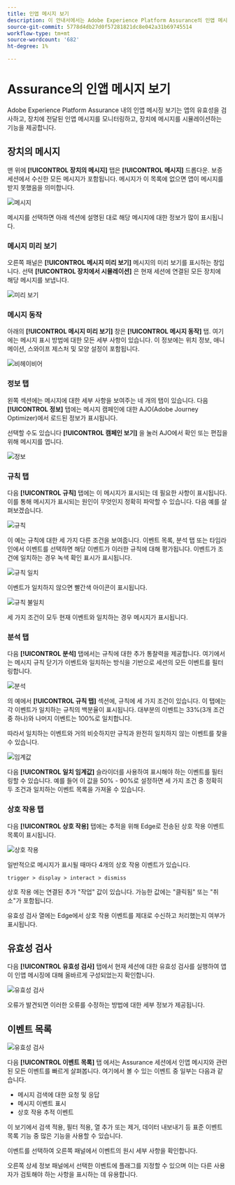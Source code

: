 ```yaml
---
title: 인앱 메시지 보기
description: 이 안내서에서는 Adobe Experience Platform Assurance의 인앱 메시지 보기에 대한 정보를 자세히 설명합니다.
source-git-commit: 5778d4db27d0f57281821dc8e042a31b69745514
workflow-type: tm+mt
source-wordcount: '682'
ht-degree: 1%

---
```



# Assurance의 인앱 메시지 보기

Adobe Experience Platform Assurance 내의 인앱 메시징 보기는 앱의 유효성을 검사하고, 장치에 전달된 인앱 메시지를 모니터링하고, 장치에 메시지를 시뮬레이션하는 기능을 제공합니다.

## 장치의 메시지

맨 위에 **[!UICONTROL 장치의 메시지]** 탭은 **[!UICONTROL 메시지]** 드롭다운. 보증 세션에서 수신한 모든 메시지가 포함됩니다. 메시지가 이 목록에 없으면 앱이 메시지를 받지 못했음을 의미합니다.

![메시지](./images/in-app-messaging/message.png)

메시지를 선택하면 아래 섹션에 설명된 대로 해당 메시지에 대한 정보가 많이 표시됩니다.

### 메시지 미리 보기

오른쪽 패널은 **[!UICONTROL 메시지 미리 보기]** 메시지의 미리 보기를 표시하는 창입니다. 선택 **[!UICONTROL 장치에서 시뮬레이션]** 은 현재 세션에 연결된 모든 장치에 해당 메시지를 보냅니다.

![미리 보기](./images/in-app-messaging/preview.png)

### 메시지 동작

아래의 **[!UICONTROL 메시지 미리 보기]** 창은 **[!UICONTROL 메시지 동작]** 탭. 여기에는 메시지 표시 방법에 대한 모든 세부 사항이 있습니다. 이 정보에는 위치 정보, 애니메이션, 스와이프 제스처 및 모양 설정이 포함됩니다.

![비헤이비어](./images/in-app-messaging/gestures.png)

### 정보 탭

왼쪽 섹션에는 메시지에 대한 세부 사항을 보여주는 네 개의 탭이 있습니다. 다음 **[!UICONTROL 정보]** 탭에는 메시지 캠페인에 대한 AJO(Adobe Journey Optimizer)에서 로드된 정보가 표시됩니다.

선택할 수도 있습니다 **[!UICONTROL 캠페인 보기]** 을 눌러 AJO에서 확인 또는 편집을 위해 메시지를 엽니다.

![정보](./images/in-app-messaging/info.png)

### 규칙 탭

다음 **[!UICONTROL 규칙]** 탭에는 이 메시지가 표시되는 데 필요한 사항이 표시됩니다. 이를 통해 메시지가 표시되는 원인이 무엇인지 정확히 파악할 수 있습니다. 다음 예를 살펴보겠습니다.

![규칙](./images/in-app-messaging/rules.png)

이 예는 규칙에 대한 세 가지 다른 조건을 보여줍니다. 이벤트 목록, 분석 탭 또는 타임라인에서 이벤트를 선택하면 해당 이벤트가 이러한 규칙에 대해 평가됩니다. 이벤트가 조건에 일치하는 경우 녹색 확인 표시가 표시됩니다.

![규칙 일치](./images/in-app-messaging/rule-match.png)

이벤트가 일치하지 않으면 빨간색 아이콘이 표시됩니다.

![규칙 불일치](./images/in-app-messaging/rule-mismatch.png)

세 가지 조건이 모두 현재 이벤트와 일치하는 경우 메시지가 표시됩니다.

### 분석 탭

다음 **[!UICONTROL 분석]** 탭에서는 규칙에 대한 추가 통찰력을 제공합니다. 여기에서는 메시지 규칙 닫기가 이벤트와 일치하는 방식을 기반으로 세션의 모든 이벤트를 필터링합니다.

![분석](./images/in-app-messaging/analyze.png)

의 예에서 **[!UICONTROL 규칙 탭]** 섹션에, 규칙에 세 가지 조건이 있습니다. 이 탭에는 각 이벤트가 일치하는 규칙의 백분율이 표시됩니다. 대부분의 이벤트는 33%(3개 조건 중 하나)와 나머지 이벤트는 100%로 일치합니다.

따라서 일치하는 이벤트와 거의 비슷하지만 규칙과 완전히 일치하지 않는 이벤트를 찾을 수 있습니다.

![임계값](./images/in-app-messaging/threshold.png)

다음 **[!UICONTROL 일치 임계값]** 슬라이더를 사용하여 표시해야 하는 이벤트를 필터링할 수 있습니다. 예를 들어 이 값을 50% - 90%로 설정하면 세 가지 조건 중 정확히 두 조건과 일치하는 이벤트 목록을 가져올 수 있습니다.

### 상호 작용 탭

다음 **[!UICONTROL 상호 작용]** 탭에는 추적을 위해 Edge로 전송된 상호 작용 이벤트 목록이 표시됩니다.

![상호 작용](./images/in-app-messaging/interactions.png)

일반적으로 메시지가 표시될 때마다 4개의 상호 작용 이벤트가 있습니다.

```
trigger > display > interact > dismiss
```

상호 작용 에는 연결된 추가 &quot;작업&quot; 값이 있습니다. 가능한 값에는 &quot;클릭됨&quot; 또는 &quot;취소&quot;가 포함됩니다.

유효성 검사 열에는 Edge에서 상호 작용 이벤트를 제대로 수신하고 처리했는지 여부가 표시됩니다.

## 유효성 검사

다음 **[!UICONTROL 유효성 검사]** 탭에서 현재 세션에 대한 유효성 검사를 실행하여 앱이 인앱 메시징에 대해 올바르게 구성되었는지 확인합니다.

![유효성 검사](./images/in-app-messaging/validation.png)

오류가 발견되면 이러한 오류를 수정하는 방법에 대한 세부 정보가 제공됩니다.

## 이벤트 목록

![유효성 검사](./images/in-app-messaging/event-list.png)

다음 **[!UICONTROL 이벤트 목록]** 탭 에서는 Assurance 세션에서 인앱 메시지와 관련된 모든 이벤트를 빠르게 살펴봅니다. 여기에서 볼 수 있는 이벤트 중 일부는 다음과 같습니다.

* 메시지 검색에 대한 요청 및 응답
* 메시지 이벤트 표시
* 상호 작용 추적 이벤트

이 보기에서 검색 적용, 필터 적용, 열 추가 또는 제거, 데이터 내보내기 등 표준 이벤트 목록 기능 중 많은 기능을 사용할 수 있습니다.

이벤트를 선택하여 오른쪽 패널에서 이벤트의 원시 세부 사항을 확인합니다.

오른쪽 상세 정보 패널에서 선택한 이벤트에 플래그를 지정할 수 있으며 이는 다른 사용자가 검토해야 하는 사항을 표시하는 데 유용합니다.
